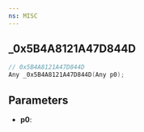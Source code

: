 ```yaml
---
ns: MISC
---
```

## _0x5B4A8121A47D844D

```c
// 0x5B4A8121A47D844D
Any _0x5B4A8121A47D844D(Any p0);
```

## Parameters
* **p0**:
